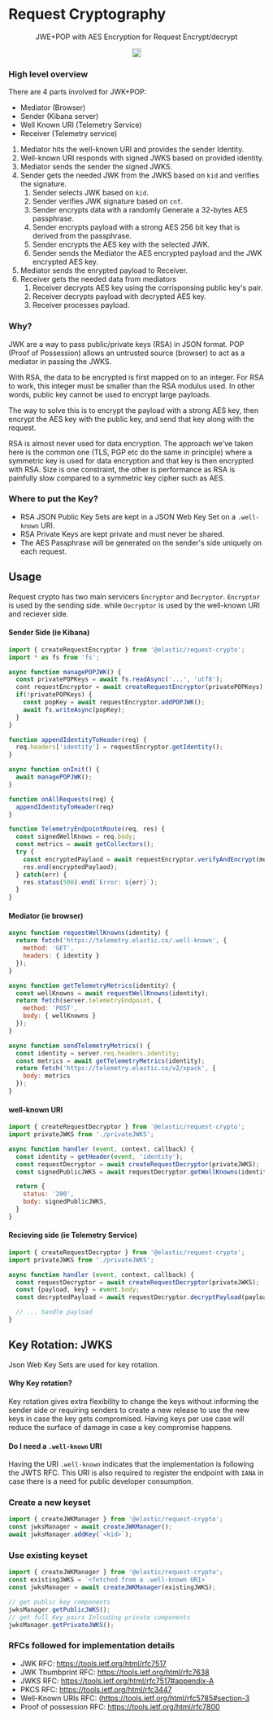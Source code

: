 # Request Cryptography

<p align="center">
  JWE+POP with AES Encryption for Request Encrypt/decrypt
</p>

<p align="center">
  <a href="https://badge.fury.io/js/%40elastic%2Frequest-crypto"><img src="https://badge.fury.io/js/%40elastic%2Frequest-crypto.svg" alt="npm version" height="18"></a>
</p>

### High level overview

There are 4 parts involved for JWK+POP:
- Mediator (Browser)
- Sender (Kibana server)
- Well Known URI (Telemetry Service)
- Receiver (Telemetry service)

1. Mediator hits the well-known URI and provides the sender Identity.
2. Well-known URI responds with signed JWKS based on provided identity.
3. Mediator sends the sender the signed JWKS.
4. Sender gets the needed JWK from the JWKS based on `kid`  and verifies the signature.
   1. Sender selects JWK based on `kid`.
   2. Sender verifies JWK signature based on `cnf`.
   3. Sender encrypts data with a randomly Generate a 32-bytes AES passphrase.
   4. Sender encrypts payload with a strong AES 256 bit key that is derived from the passphrase.
   5. Sender encrypts the AES key with the selected JWK.
   6. Sender sends the Mediator the AES encrypted payload and the JWK encrypted AES key.
5. Mediator sends the enrypted payload to Receiver.
6. Receiver gets the needed data from mediators
   1. Receiver decrypts AES key using the corrisponsing public key's pair.
   2. Receiver decrypts payload with decrypted AES key.
   3. Receiver processes payload.

### Why?

JWK are a way to pass public/private keys (RSA) in JSON format. POP (Proof of Possession) allows an untrusted source (browser) to act as a mediator in passing the JWKS.

With RSA, the data to be encrypted is first mapped on to an integer. For
RSA to work, this integer must be smaller than the RSA modulus used. In other words,
public key cannot be used to encrypt large payloads.

The way to solve this is to encrypt the payload with a strong AES key, then encrypt the
AES key with the public key, and send that key along with the request.

RSA is almost never used for data encryption. The approach we've taken here is the common one (TLS, PGP etc do the same in principle) where a symmetric key is used for data encryption and that key is then encrypted with RSA. Size is one constraint, the other is performance as RSA is painfully slow compared to a symmetric key cipher such as AES.


### Where to put the Key?
- RSA JSON Public Key Sets are kept in a JSON Web Key Set on a `.well-known` URI.
- RSA Private Keys are kept private and must never be shared.
- The AES Passphrase will be generated on the sender's side uniquely on each request.

## Usage

Request crypto has two main servicers `Encryptor` and `Decryptor`.
`Encryptor` is used by the sending side. while `Decryptor` is used by the well-known URI and reciever side.



#### Sender Side (ie Kibana)

```js
import { createRequestEncryptor } from '@elastic/request-crypto';
import * as fs from 'fs';

async function managePOPJWK() {
  const privatePOPKeys = await fs.readAsync('...', 'utf8');
  cont requestEncryptor = await createRequestEncryptor(privatePOPKeys);
  if(!privatePOPKeys) {
    const popKey = await requestEncryptor.addPOPJWK();
    await fs.writeAsync(popKey);
  }
}

function appendIdentityToHeader(req) {
  req.headers['identity'] = requestEncryptor.getIdentity();
}

async function onInit() {
  await managePOPJWK();
}

function onAllRequests(req) {
  appendIdentityToHeader(req)
}

function TelemetryEndpointRoute(req, res) {
  const signedWellKnows = req.body;
  const metrics = await getCollectors();
  try {
    const encryptedPaylaod = await requestEncryptor.verifyAndEncrypt(metrics, 'kibana', signedWellKnows)
    res.end(encryptedPaylaod);
  } catch(err) {
    res.status(500).end(`Error: ${err}`);
  }
}
```


#### Mediator (ie browser)

```js
async function requestWellKnowns(identity) {
  return fetch('https://telemetry.elastic.co/.well-known', {
    method: 'GET',
    headers: { identity }
  });
}

async function getTelemetryMetrics(identity) {
  const wellKnowns = await requestWellKnowns(identity);
  return fetch(server.telemetryEndpoint, {
    method: 'POST',
    body: { wellKnowns }
  });
}

async function sendTelemetryMetrics() {
  const identity = server.req.headers.identity;
  const metrics = await getTelemetryMetrics(identity);
  return fetch('https://telemetry.elastic.co/v2/xpack', {
    body: metrics
  });
}
```

#### well-known URI

```js
import { createRequestDecryptor } from '@elastic/request-crypto';
import privateJWKS from './privateJWKS';

async function handler (event, context, callback) {
  const identity = getHeader(event, 'identity');
  const requestDecryptor = await createRequestDecryptor(privateJWKS);
  const signedPublicJWKS = await requestDecryptor.getWellKnowns(identity);

  return {
    status: '200',
    body: signedPublicJWKS,
  }
}
```

#### Recieving side (ie Telemetry Service)

```js
import { createRequestDecryptor } from '@elastic/request-crypto';
import privateJWKS from './privateJWKS';

async function handler (event, context, callback) {
  const requestDecryptor = await createRequestDecryptor(privateJWKS);
  const {payload, key} = event.body;
  const decryptedPayload = await requestDecryptor.decryptPayload(payload, key);

  // ... handle payload
}
```

## Key Rotation: JWKS

Json Web Key Sets are used for key rotation.

#### Why Key rotation?

Key rotation gives extra flexibility to change the keys without informing the sender side or requiring senders to create a new release to use the new keys in case the key gets compromised. Having keys per use case will reduce the surface of damage in case a key compromise happens.

#### Do I need a `.well-known` URI

Having the URI `.well-known` indicates that the implementation is following the JWTS RFC. This URI is also required to register the endpoint with `IANA` in case there is a need for public developer consumption.

### Create a new keyset

```js
import { createJWKManager } from '@elastic/request-crypto';
const jwksManager = await createJWKManager();
await jwksManager.addKey(`<kid>`);
```

### Use existing keyset

```js
import { createJWKManager } from '@elastic/request-crypto';
const existingJWKS = `<fetched from a .well-known URI>`
const jwksManager = await createJWKManager(existingJWKS);

// get public key components
jwksManager.getPublicJWKS();
// get full Key pairs Inlcuding private components
jwksManager.getPrivateJWKS();
```

### RFCs followed for implementation details

- JWK RFC: https://tools.ietf.org/html/rfc7517
- JWK Thumbprint RFC: https://tools.ietf.org/html/rfc7638
- JWKS RFC: https://tools.ietf.org/html/rfc7517#appendix-A
- PKCS RFC: https://tools.ietf.org/html/rfc3447
- Well-Known URIs RFC: (https://tools.ietf.org/html/rfc5785#section-3
- Proof of possession RFC: https://tools.ietf.org/html/rfc7800
